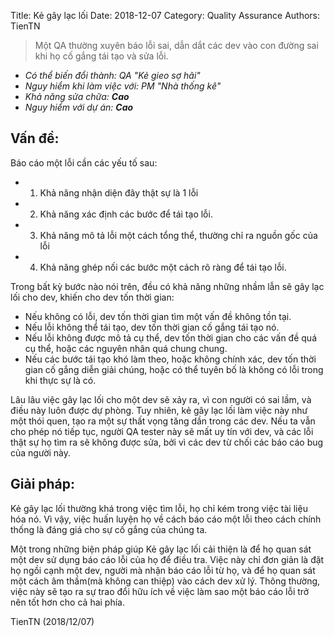 Title: Kẻ gây lạc lối 
Date: 2018-12-07
Category: Quality Assurance
Authors: TienTN

> Một QA thường xuyên báo lỗi sai, dẫn dắt các dev vào con đường sai khi họ cố gắng tái tạo và sửa lỗi.

* _Có thể biến đổi thành: QA "Kẻ gieo sợ hãi"_
* _Nguy hiểm khi làm việc với: PM "Nhà thống kê"_
* _Khả năng sửa chữa: **Cao**_
* _Nguy hiểm với dự án: **Cao**_

## Vấn đề:
Báo cáo một lỗi cần các yếu tố sau:

* 1. Khả năng nhận diện đây thật sự là 1 lỗi
* 2. Khả năng xác định các bước để tái tạo lỗi.
* 3. Khả năng mô tả lỗi một cách tổng thể, thường chỉ ra nguồn gốc của lỗi
* 4. Khả năng ghép nối các bước một cách rõ ràng để tái tạo lỗi.

Trong bất kỳ bước nào nói trên, đều có khả năng những nhầm lẫn sẽ gây lạc lối cho dev, khiến cho dev tốn thời gian:

* Nếu không có lỗi, dev tốn thời gian tìm một vấn đề không tồn tại.
* Nếu lỗi không thể tái tạo, dev tốn thời gian cố gắng tái tạo nó.
* Nếu lỗi không được mô tả cụ thể, dev tốn thời gian cho các vấn đề quá cụ thể, hoặc các nguyên nhân quá chung chung.
* Nếu các bước tái tạo khó làm theo, hoặc không chính xác, dev tốn thời gian cố gắng diễn giải chúng, hoặc có thể tuyên bố là không có lỗi trong khi thực sự là có.

Lâu lâu việc gây lạc lối cho một dev sẽ xảy ra, vì con người có sai lầm, và điều này luôn được dự phòng. Tuy nhiên, kẻ  gây lạc lối làm việc này như một thói quen, tạo ra một sự thất vọng tăng dần trong các dev. Nếu ta vẫn cho phép nó tiếp tục, người QA tester này sẽ mất uy tín với dev, và các lỗi thật sự họ tìm ra sẽ không được sửa, bởi vì các dev từ chối các báo cáo bug của người này.

## Giải pháp:
Kẻ gây lạc lối thường khá trong việc tìm lỗi, họ chỉ kém trong việc tài liệu hóa nó. Vì vậy, việc huấn luyện họ về cách báo cáo một lỗi theo cách chính thống là đáng giá cho sự cố gắng của chúng ta.

Một trong những biện pháp giúp Kẻ gây lạc lối cải thiện là để họ quan sát một dev sử dụng báo cáo lỗi của họ để điều tra. Việc này chỉ đơn giản là đặt họ ngồi cạnh một dev, người mà nhận báo cáo lỗi từ họ, và để họ quan sát một cách âm thầm(mà không can thiệp) vào cách dev xử lý. Thông thường, việc này sẽ tạo ra sự trao đổi hữu ích về việc làm sao một báo cáo lỗi trở nên tốt hơn cho cả hai phía.

TienTN (2018/12/07)
